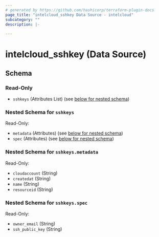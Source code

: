 ```yaml
---
# generated by https://github.com/hashicorp/terraform-plugin-docs
page_title: "intelcloud_sshkey Data Source - intelcloud"
subcategory: ""
description: |-
  
---
```


# intelcloud_sshkey (Data Source)





<!-- schema generated by tfplugindocs -->
## Schema

### Read-Only

- `sshkeys` (Attributes List) (see [below for nested schema](#nestedatt--sshkeys))

<a id="nestedatt--sshkeys"></a>
### Nested Schema for `sshkeys`

Read-Only:

- `metadata` (Attributes) (see [below for nested schema](#nestedatt--sshkeys--metadata))
- `spec` (Attributes) (see [below for nested schema](#nestedatt--sshkeys--spec))

<a id="nestedatt--sshkeys--metadata"></a>
### Nested Schema for `sshkeys.metadata`

Read-Only:

- `cloudaccount` (String)
- `createdat` (String)
- `name` (String)
- `resourceid` (String)


<a id="nestedatt--sshkeys--spec"></a>
### Nested Schema for `sshkeys.spec`

Read-Only:

- `owner_email` (String)
- `ssh_public_key` (String)
